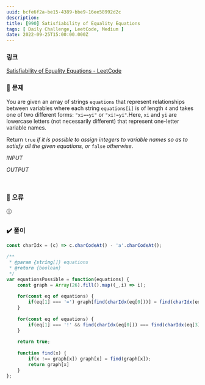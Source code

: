 ```yaml
---
uuid: bcfe6f2a-be15-4389-bbe9-16ee58992d2c
description: 
title: [990] Satisfiability of Equality Equations
tags: [ Daily Challenge, LeetCode, Medium ]
date: 2022-09-25T15:00:00.000Z
---
```








### 링크

[Satisfiability of Equality Equations - LeetCode](https://leetcode.com/problems/satisfiability-of-equality-equations/)

### 📝 문제

You are given an array of strings `equations` that represent relationships between variables where each string `equations[i]` is of length `4` and takes one of two different forms: `"xi==yi"` or `"xi!=yi"`.Here, `xi` and `yi` are lowercase letters (not necessarily different) that represent one-letter variable names.

Return `true` *if it is possible to assign integers to variable names so as to satisfy all the given equations, or* `false` *otherwise*.

*INPUT*

*OUTPUT*

```jsx

```

```jsx

```

### 🚨 오류

<aside>
🕧

</aside>

### ✔️ 풀이

```jsx
const charIdx = (c) => c.charCodeAt() - 'a'.charCodeAt();

/**
 * @param {string[]} equations
 * @return {boolean}
 */
var equationsPossible = function(equations) {
    const graph = Array(26).fill().map((_,i) => i);
    
    for(const eq of equations) {
        if(eq[1] === '=') graph[find(charIdx(eq[0]))] = find(charIdx(eq[3]));
    }
    
    for(const eq of equations) {
        if(eq[1] === '!' && find(charIdx(eq[0])) === find(charIdx(eq[3]))) return false;
    }
    
    return true;
    
    function find(x) {
        if(x !== graph[x]) graph[x] = find(graph[x]);
        return graph[x]
    }
};
```